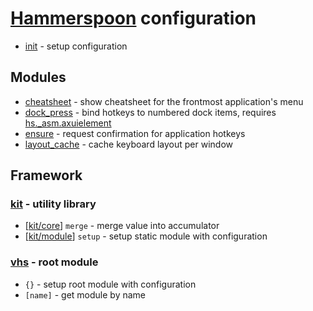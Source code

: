 # [Hammerspoon](http://www.hammerspoon.org) configuration

* [init](init.lua) - setup configuration

## Modules

* [cheatsheet](cheatsheet/) - show cheatsheet for the frontmost application's menu
* [dock_press](dock_press/) - bind hotkeys to numbered dock items,
  requires [hs._asm.axuielement](https://github.com/asmagill/hs._asm.axuielement/)
* [ensure](ensure/) - request confirmation for application hotkeys
* [layout_cache](layout_cache/) - cache keyboard layout per window

## Framework

### [kit](kit/) - utility library

* [[kit/core](kit/core.lua)] `merge` - merge value into accumulator
* [[kit/module](kit/module.lua)] `setup` - setup static module with configuration

### [vhs](vhs.lua) - root module

* `{}` - setup root module with configuration
* `[name]` - get module by name
